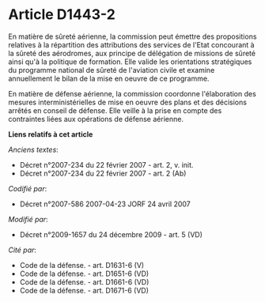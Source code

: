 # Article D1443-2

En matière de sûreté aérienne, la commission peut émettre des propositions relatives à la répartition des attributions des
services de l'Etat concourant à la sûreté des aérodromes, aux principe de délégation de missions de sûreté ainsi qu'à la
politique de formation. Elle valide les orientations stratégiques du programme national de sûreté de l'aviation civile et
examine annuellement le bilan de la mise en oeuvre de ce programme.

En matière de défense aérienne, la commission coordonne l'élaboration des mesures interministérielles de mise en oeuvre des
plans et des décisions arrêtés en conseil de défense. Elle veille à la prise en compte des contraintes liées aux opérations
de défense aérienne.

**Liens relatifs à cet article**

_Anciens textes_:

  - Décret n°2007-234 du 22 février 2007 - art. 2, v. init.
  - Décret n°2007-234 du 22 février 2007 - art. 2 (Ab)

_Codifié par_:

  - Décret n°2007-586 2007-04-23 JORF 24 avril 2007

_Modifié par_:

  - Décret n°2009-1657 du 24 décembre 2009 - art. 5 (VD)

_Cité par_:

  - Code de la défense. - art. D1631-6 (V)
  - Code de la défense. - art. D1651-6 (VD)
  - Code de la défense. - art. D1661-6 (VD)
  - Code de la défense. - art. D1671-6 (VD)

